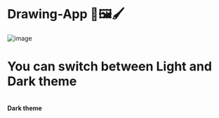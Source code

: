 # Drawing-App 🎨🖼️🖌️

![image](https://user-images.githubusercontent.com/65845230/129085478-dccc9ead-ba0a-42c2-bfdb-1d635da3031c.png)

<h1> You can switch between Light and Dark theme </h1>
</br>
<b>Dark theme</b>
